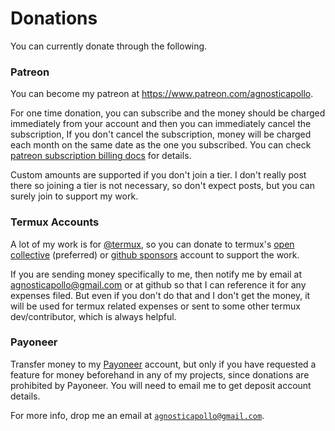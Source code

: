 # Donations

You can currently donate through the following.

### Patreon

You can become my patreon at https://www.patreon.com/agnosticapollo.

For one time donation, you can subscribe and the money should be charged immediately from your account and then you can immediately cancel the subscription, If you don't cancel the subscription, money will be charged each month on the same date as the one you subscribed. You can check [patreon subscription billing docs](https://support.patreon.com/hc/en-us/articles/8779192853261) for details.

Custom amounts are supported if you don't join a tier. I don't really post there so joining a tier is not necessary, so don't expect posts, but you can surely join to support my work.


### Termux Accounts

A lot of my work is for [@termux](https://github.com/termux), so you can donate to termux's [open collective](https://termux.com/en/donate#open-collective) (preferred) or [github sponsors](https://termux.com/en/donate#github-sponsors) account to support the work.

If you are sending money specifically to me, then notify me by email at agnosticapollo@gmail.com or at github so that I can reference it for any expenses filed. But even if you don't do that and I don't get the money, it will be used for termux related expenses or sent to some other termux dev/contributor, which is always helpful.


### Payoneer

Transfer money to my [Payoneer](https://www.payoneer.com/) account, but only if you have requested a feature for money beforehand in any of my projects, since donations are prohibited by Payoneer. You will need to email me to get deposit account details.



For more info, drop me an email at [`agnosticapollo@gmail.com`](mailto:agnosticapollo@gmail.com).
